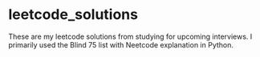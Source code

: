# leetcode_solutions
These are my leetcode solutions from studying for upcoming interviews. I primarily used the Blind 75 list with Neetcode explanation in Python.
